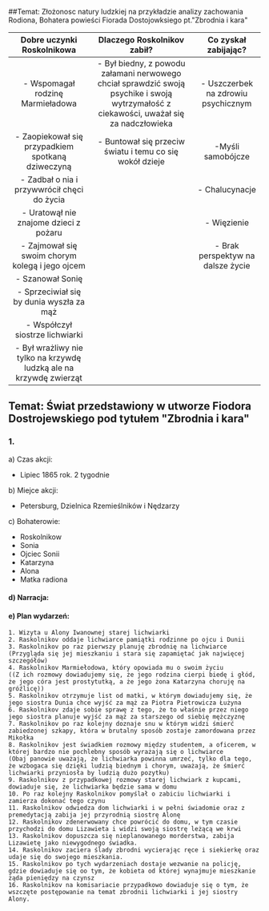 ##Temat: Złożonosc natury ludzkiej na przykładzie analizy zachowania Rodiona, Bohatera powieści Fiorada Dostojowksiego pt."Zbrodnia i kara"

| Dobre uczynki Roskolnikowa | Dlaczego Roskolnikov zabił? | Co zyskał zabijając? |
| :------------------------: | :-------------------------: | :------------------: |
|  - Wspomagał rodzinę Marmieładowa |  - Był biedny, z powodu załamani nerwowego chciał sprawdzić swoją psychike i swoją wytrzymałość z ciekawości, uważał się za nadczłowieka | - Uszczerbek na zdrowiu psychicznym |
| - Zaopiekował się przypadkiem spotkaną dziweczyną | - Buntował się przeciw światu i temu co się wokół dzieje | -Myśli samobójcze |
| - Zadbał o nia i przywwrócił chęci do życia | | - Chalucynacje |
| - Uratowął nie znajome dzieci z pożaru | | - Więzienie |
| - Zajmował się swoim chorym kolegą i jego ojcem | | - Brak perspektyw na dalsze życie|
| - Szanował Sonię |
| - Sprzeciwiał się by dunia wyszła za mąż |
| - Współczył siostrze lichwiarki |
| - Był wrażliwy nie tylko na krzywdę ludzką ale na krzywdę zwierząt |

## Temat: Świat przedstawiony w utworze Fiodora Dostrojewskiego pod tytułem "Zbrodnia i kara"

### 1.
a) Czas akcji:
- Lipiec 1865 rok. 2 tygodnie

b) Miejce akcji:
- Petersburg, Dzielnica Rzemieślników i Nędzarzy

c) Bohaterowie:
- Roskolnikow
- Sonia
- Ojciec Sonii
- Katarzyna
- Alona
- Matka radiona

#### d) Narracja:


#### e) Plan wydarzeń:

    1. Wizyta u Alony Iwanownej starej lichwiarki
    2. Raskolnikov oddaje lichwiarce pamiątki rodzinne po ojcu i Dunii
    3. Raskolnikov po raz pierwszy planuję zbrodnię na lichwiarce
    (Przygląda się jej mieszkaniu i stara się zapamiętać jak najwięcej szczegółów)
    4. Raskolnikov Marmiełodowa, który opowiada mu o swoim życiu
    ((Z ich rozmowy dowiadujemy się, że jego rodzina cierpi biedę i głód, że jego córa jest prostytutką, a że jego żona Katarzyna choruję na gróźlicę))
    5. Raskolnikov otrzymuje list od matki, w którym dowiadujemy się, że jego siostra Dunia chce wyjść za mąż za Piotra Pietrowicza Łużyna
    6. Raskolnikov zdaje sobie sprawę z tego, że to właśnie przez niego jego siostra planuje wyjść za mąż za starszego od siebię mężczyznę
    7. Raskolnikov po raz kolejny doznaje snu w którym widzi śmierć zabiedzonej szkapy, która w brutalny sposób zostaje zamordowana przez Mikołka
    8. Raskolnikov jest świadkiem rozmowy między studentem, a oficerem, w której bardzo nie pochlebny sposób wyrażają się o lichwiarce
    (Obaj panowie uważają, że lichwiarka powinna umrzeć, tylko dla tego, że wzbogaca się dzięki ludzią biednym i chorym, uważają, że śmierć lichwiarki przyniosła by ludzią dużo pozytku)
    9. Raskolnikov z przypadkowej rozmowy starej lichwiark z kupcami, dowiaduje się, że lichwiarka będzie sama w domu
    10. Po raz kolejny Raskolnikov pomyślał o zabiciu lichwiarki i zamierza dokonać tego czynu
    11. Raskolnikov odwiedza dom lichwiarki i w pełni świadomie oraz z premedytacją zabija jej przyrodnią siostrę Alonę
    12. Raskolnikov zdenerwowany chce powrócić do domu, w tym czasie przychodzi do domu Lizawieta i widzi swoją siostrę leżącą we krwi
    13. Raskolnikov dopuszcza się nieplanowanego morderstwa, zabija Lizawietę jako niewygodnego świadka.
    14. Raskolnikov zaciera ślady zbrodni wycierając ręce i siekierkę oraz udaje się do swojego mieszkania.
    15. Raskolnikov po tych wydarzeniach dostaje wezwanie na policję, gdzie dowiaduje się oo tym, że kobieta od której wynajmuje mieszkanie żąda pieniędzy na czynsz
    16. Raskolnikov na komisariacie przypadkowo dowiaduje się o tym, że wszczęte postępowanie na temat zbrodnii lichwiarki i jej siostry Alony.